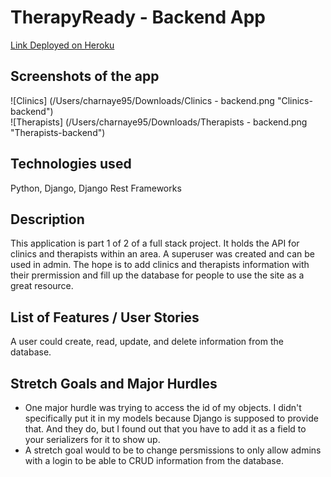 # TherapyReady - Backend App
 
[Link Deployed on Heroku](https://therapyready-backend.herokuapp.com/)
 
## Screenshots of the app
![Clinics]
(/Users/charnaye95/Downloads/Clinics - backend.png "Clinics-backend")
<br>
![Therapists]
(/Users/charnaye95/Downloads/Therapists - backend.png "Therapists-backend")
 
## Technologies used
Python, Django, Django Rest Frameworks

## Description
This application is part 1 of 2 of a full stack project. It holds the API for clinics and therapists within an area. A superuser was created and can be used in admin. The hope is to add clinics and therapists information with their prermission and fill up the database for people to use the site as a great resource.


## List of Features / User Stories
A user could create, read, update, and delete information from the database.

## Stretch Goals and Major Hurdles
<ul>
<li>One major hurdle was trying to access the id of my objects. I didn't specifically put it in my models because Django is supposed to provide that. And they do, but I found out that you have to add it as a field to your serializers for it to show up.</li>
<li>A stretch goal would to be to change persmissions to only allow admins with a login to be able to CRUD information from the database.</li>
</ul>
